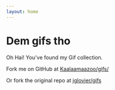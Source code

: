```yaml
---
layout: home
---
```


# Dem gifs tho

Oh Hai! You've found my Gif collection.

Fork me on GitHub at [Kaalaamaazoo/gifs/](https://github.com/Kaalaamaazoo/gifs/)

Or fork the original repo at [jglovier/gifs](https://github.com/jglovier/gifs)
